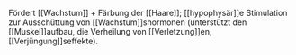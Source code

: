 Fördert [[Wachstum]] + Färbung der [[Haare]]; [[hypophysär]]e Stimulation zur Ausschüttung von [[Wachstum]]shormonen (unterstützt den [[Muskel]]aufbau, die Verheilung von [[Verletzung]]en, [[Verjüngung]]seffekte).